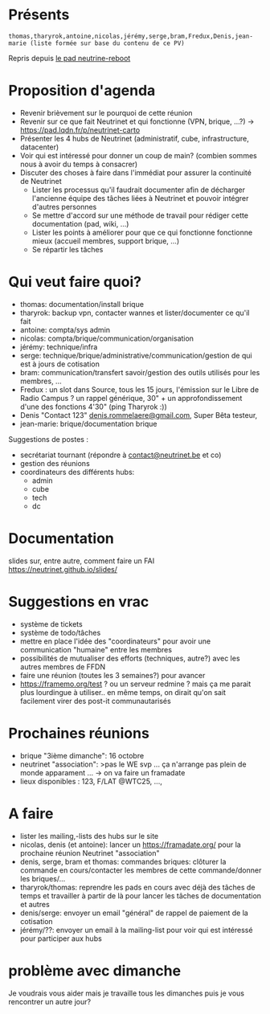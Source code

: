<!-- TITLE: 10/02 (Reboot) -->
<!-- SUBTITLE: Reboot de Neutrinet -->

# Présents
	thomas,tharyrok,antoine,nicolas,jérémy,serge,bram,Fredux,Denis,jean-marie (liste formée sur base du contenu de ce PV)

Repris depuis [le pad neutrine-reboot](https://annuel.framapad.org/p/neutrinet-reboot)

# Proposition d'agenda

- Revenir brièvement sur le pourquoi de cette réunion
- Revenir sur ce que fait Neutrinet et qui fonctionne (VPN, brique, ...?) -> https://pad.lqdn.fr/p/neutrinet-carto
- Présenter les 4 hubs de Neutrinet (administratif, cube, infrastructure, datacenter)
- Voir qui est intéressé pour donner un coup de main? (combien sommes nous à avoir du temps à consacrer)
- Discuter des choses à faire dans l'immédiat pour assurer la continuité de Neutrinet
  - Lister les processus qu'il faudrait documenter afin de décharger l'ancienne équipe des tâches liées à Neutrinet et pouvoir intégrer d'autres personnes
  - Se mettre d'accord sur une méthode de travail pour rédiger cette documentation (pad, wiki, ...)
  - Lister les points à améliorer pour que ce qui fonctionne fonctionne mieux (accueil membres, support brique, ...)
  - Se répartir les tâches

# Qui veut faire quoi?

- thomas: documentation/install brique
- tharyrok: backup vpn, contacter wannes et lister/documenter ce qu'il fait
- antoine: compta/sys admin
- nicolas: compta/brique/communication/organisation
- jérémy: technique/infra
- serge: technique/brique/administrative/communication/gestion de qui est à jours de cotisation
- bram: communication/transfert savoir/gestion des outils utilisés pour les membres, ...
- Fredux : un slot dans Source, tous les 15 jours, l'émission sur le Libre de Radio Campus ? un rappel générique, 30" + un approfondissement d'une des fonctions 4'30" (ping Tharyrok :))
- Denis "Contact 123" denis.rommelaere@gmail.com, Super Bêta testeur, 
- jean-marie: brique/documentation brique

Suggestions de postes :
- secrétariat tournant (répondre à contact@neutrinet.be et co)
- gestion des réunions
- coordinateurs des différents hubs:
    - admin
    - cube
    - tech
    - dc

# Documentation

slides sur, entre autre, comment faire un FAI https://neutrinet.github.io/slides/

# Suggestions en vrac

- système de tickets
- système de todo/tâches
- mettre en place l'idée des "coordinateurs" pour avoir une communication "humaine" entre les membres
- possibilités de mutualiser des efforts (techniques, autre?) avec les autres membres de FFDN
- faire une réunion (toutes les 3 semaines?) pour avancer
- https://framemo.org/test ? ou un serveur redmine ? mais ça me parait plus lourdingue à utiliser.. en même temps, on dirait qu'on sait facilement virer des post-it communautarisés

# Prochaines réunions

- brique "3ième dimanche": 16 octobre
- neutrinet "association": >pas le WE svp ... ça n'arrange pas plein de monde apparament ...  -> on va faire un framadate
- lieux disponibles : 123, F/LAT @WTC25, ...,

# A faire

- lister les mailing,-lists des hubs sur le site
- nicolas, denis (et antoine): lancer un https://framadate.org/ pour la prochaine réunion Neutrinet "association"
- denis, serge, bram et thomas: commandes briques: clôturer la commande en cours/contacter les membres de cette commande/donner les briques/...
- tharyrok/thomas: reprendre les pads en cours avec déjà des tâches de temps et travailler à partir de là pour lancer les tâches de documentation et autres
- denis/serge: envoyer un email "général" de rappel de paiement de la cotisation
- jérémy/??: envoyer un email à la mailing-list pour voir qui est intéressé pour participer aux hubs

# problème avec dimanche

Je voudrais vous aider mais je travaille tous les dimanches puis je vous rencontrer un autre jour?



